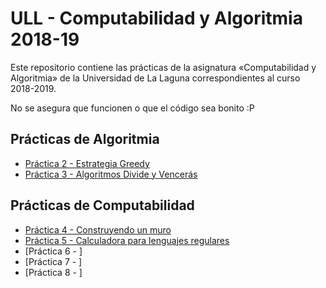 # ULL - Computabilidad y Algoritmia 2018-19

Este repositorio contiene las prácticas de la asignatura «Computabilidad y Algoritmia» de la Universidad de La Laguna correspondientes al curso 2018-2019.

No se asegura que funcionen o que el código sea bonito :P


## Prácticas de Algoritmia

* [Práctica 2 - Estrategia Greedy](PRACTICA%202%20-%20ESTRATEGIA%20GREEDY)
* [Práctica 3 - Algoritmos Divide y Vencerás](PRACTICA%203%20-%20ALGORITMO%20DIVIDE%20Y%20VENCERAS)

## Prácticas de Computabilidad

* [Práctica 4 - Construyendo un muro](PRACTICA%204%20-%20CONSTRUYENDO%20UN%20MURO)
* [Práctica 5 - Calculadora para lenguajes regulares](PRACTICA%205%20-%20CALCULADORA%20PARA%20LENGUAJES%20REGULARES) 
* [Práctica 6 - ]
* [Práctica 7 - ]
* [Práctica 8 - ]